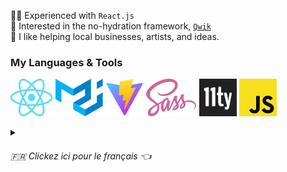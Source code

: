 👨‍💻 Experienced with `React.js`  
🚀 Interested in the no-hydration framework, [`Qwik`](https://qwik.builder.io/)  
🤝 I like helping local businesses, artists, and ideas.  

### My Languages & Tools

![React.js](images/react.svg)
![MUI](images/mui.svg)
![Vite.js](images/vitejs.svg)
![Sass](images/sass.svg)
![Eleventy.js](images/11ty.svg)
![JavaScript](images/js.svg)



<details>
  <summary><h6>🇫🇷 Clickez ici pour le français 👈</h6></summary>
  
📐 Passionné l'expérience utilisateur, j'ai récemment été captivé par le livre "The Design of Everyday Things" de Don Norman.

🗺 Ayant déménagé à Caen, en Normandie, depuis les États-Unis en janvier, j'ai rapidement été séduit par le mode de vie ici. Je suis enthousiaste à l'idée de m'intégrer pleinement dans la culture locale.

👨‍💻 En tant que programmeur compétent, je possède une solide expérience dans le développement avec React. Mon objectif est d'optimiser les fonctionnalités et de créer des interfaces utilisateur intuitives. Je suis également un apprenant passionné, prêt à surmonter tous les obstacles pour continuer à évoluer.
  
<a href="mailto: hey@jamesmit.dev?subject=Parlons de la programmation!">Contactez-moi si vous voulez en parler !</a>

<!--More comprehensive tracking provided by Y HYPE-->
![](https://hit.yhype.me/github/profile?user_id=12516538)
</details>
